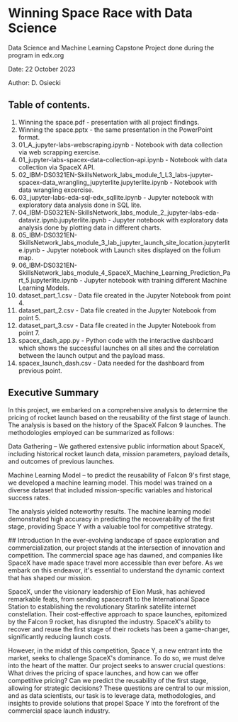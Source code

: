 # Winning Space Race with Data Science

Data Science and Machine Learning Capstone Project done during the program in edx.org

Date: 22 October 2023

Author: D. Osiecki

## Table of contents.

1. Winning the space.pdf - presentation with all project findings.
2. Winning the space.pptx - the same presentation in the PowerPoint format.
3. 01_A_jupyter-labs-webscraping.ipynb - Notebook with data collection via web scrapping exercise.
4. 01_jupyter-labs-spacex-data-collection-api.ipynb - Notebook with data collection via SpaceX API.
5. 02_IBM-DS0321EN-SkillsNetwork_labs_module_1_L3_labs-jupyter-spacex-data_wrangling_jupyterlite.jupyterlite.ipynb - Notebook with data wrangling excercise.
6. 03_jupyter-labs-eda-sql-edx_sqllite.ipynb - Jupyter notebook with exploratory data analysis done in SQL lite.
7. 04_IBM-DS0321EN-SkillsNetwork_labs_module_2_jupyter-labs-eda-dataviz.ipynb.jupyterlite.ipynb - Jupyter notebook with exploratory data analysis done by plotting data in different charts.
8. 05_IBM-DS0321EN-SkillsNetwork_labs_module_3_lab_jupyter_launch_site_location.jupyterlite.ipynb - Jupyter notebook with Launch sites displayed on the folium map.
9. 06_IBM-DS0321EN-SkillsNetwork_labs_module_4_SpaceX_Machine_Learning_Prediction_Part_5.jupyterlite.ipynb - Jupyter notebook with training different Machine Learning Models.
10. dataset_part_1.csv - Data file created in the Jupyter Notebook from point 4.
11. dataset_part_2.csv - Data file created in the Jupyter Notebook from point 5.
12. dataset_part_3.csv - Data file created in the Jupyter Notebook from point 7.
13. spacex_dash_app.py - Python code with the interactive dashboard which shows the successful launches on all sites and the correlation between the launch output and the payload mass.
14. spacex_launch_dash.csv - Data needed for the dashboard from previous point.

## Executive Summary
In this project, we embarked on a comprehensive analysis to determine the pricing of rocket launch based on the reusability of the first stage of launch. The analysis is based on the history of the SpaceX Falcon 9 launches. The methodologies employed can be summarized as follows: ​

Data Gathering – We gathered extensive public information about SpaceX, including historical rocket launch data, mission parameters, payload details, and outcomes of previous launches. ​

Machine Learning Model – to predict the reusability of Falcon 9's first stage, we developed a machine learning model. This model was trained on a diverse dataset that included mission-specific variables and historical success rates. ​

The analysis yielded noteworthy results. The machine learning model demonstrated high accuracy in predicting the recoverability of the first stage, providing Space Y with a valuable tool for competitive strategy. ​

​## Introduction
In the ever-evolving landscape of space exploration and commercialization, our project stands at the intersection of innovation and competition. The commercial space age has dawned, and companies like SpaceX have made space travel more accessible than ever before. As we embark on this endeavor, it's essential to understand the dynamic context that has shaped our mission. ​

SpaceX, under the visionary leadership of Elon Musk, has achieved remarkable feats, from sending spacecraft to the International Space Station to establishing the revolutionary Starlink satellite internet constellation. Their cost-effective approach to space launches, epitomized by the Falcon 9 rocket, has disrupted the industry. SpaceX's ability to recover and reuse the first stage of their rockets has been a game-changer, significantly reducing launch costs. ​

However, in the midst of this competition, Space Y, a new entrant into the market, seeks to challenge SpaceX's dominance. To do so, we must delve into the heart of the matter. Our project seeks to answer crucial questions: What drives the pricing of space launches, and how can we offer competitive pricing? Can we predict the reusability of the first stage, allowing for strategic decisions? These questions are central to our mission, and as data scientists, our task is to leverage data, methodologies, and insights to provide solutions that propel Space Y into the forefront of the commercial space launch industry.​



​

​

​

​

